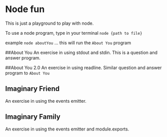 # Node fun

This is just a playground to play with node.

To use a node program, type in your terminal `node {path to file}`

example `node aboutYou` ... this will run the `About You` program


##About You 
An exercise in using stdout and stdin. This is a question and answer program.

##About You 2.0 
An exercise in using readline. Similar question and answer program to `About You`

## Imaginary Friend
An exercise in using the events emitter. 


## Imaginary Family 
An exercise in using the events emitter and module.exports. 